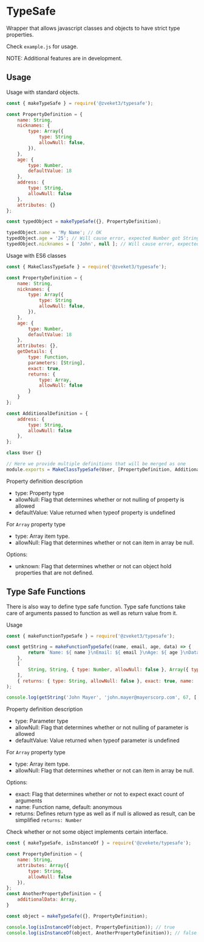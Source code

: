 # TypeSafe
Wrapper that allows javascript classes and objects to have strict type properties.

Check `example.js` for usage.

NOTE: Additional features are in development.

Usage
---

Usage with standard objects.
```javascript
const { makeTypeSafe } = require('@zveket3/typesafe');

const PropertyDefinition = {
    name: String,
    nicknames: {
        type: Array({
            type: String
            allowNull: false,
        }),
    },
    age: {
        type: Number,
        defaultValue: 18
    },
    address: {
        type: String,
        allowNull: false
    },
    attributes: {}
};

const typedObject = makeTypeSafe({}, PropertyDefinition);

typedObject.name = 'My Name'; // OK
typedObject.age = '25'; // Will cause error, expected Number got String
typedObject.nicknames = [ 'John', null ]; // Will cause error, expected item type String got Null
```

Usage with ES6 classes
```javascript
const { MakeClassTypeSafe } = require('@zveket3/typesafe');

const PropertyDefinition = {
    name: String,
    nicknames: {
        type: Array({
            type: String
            allowNull: false,
        }),
    },
    age: {
        type: Number,
        defaultValue: 18
    },
    attributes: {},
    getDetails: {
        type: Function,
        parameters: [String],
        exact: true,
        returns: {
            type: Array,
            allowNull: false
        }
    }
};

const AdditionalDefinition = {
    address: {
        type: String,
        allowNull: false
    },
};

class User {}

// Here we provide multiple definitions that will be merged as one
module.exports = MakeClassTypeSafe(User, [PropertyDefinition, AdditionalDefinition], { unknown: false });
```

Property definition description
- type: Property type
- allowNull: Flag that determines whether or not nulling of property is allowed
- defaultValue: Value returned when typeof property is undefined

For ``Array`` property type
- type: Array item type.
- allowNull: Flag that determines whether or not can item in array be null.

Options:
- unknown: Flag that determines whether or not can object hold properties that are not defined.

Type Safe Functions
---
There is also way to define type safe function.
Type safe functions take care of arguments passed to function as well as return value from it.

Usage
```javascript
const { makeFunctionTypeSafe } = require('@zveket3/typesafe');

const getString = makeFunctionTypeSafe((name, email, age, data) => {
        return `Name: ${ name }\nEmail: ${ email }\nAge: ${ age }\nData: ` + JSON.stringify(data);
    },
    [
        String, String, { type: Number, allowNull: false }, Array({ type: String, allowNull: false, })
    ],
    { returns: { type: String, allowNull: false }, exact: true, name: 'getString' }
);

console.log(getString('John Mayer', 'john.mayer@mayerscorp.com', 67, [ 'one', 'two', 'null', '1' ]));
```
Property definition description
- type: Parameter type
- allowNull: Flag that determines whether or not nulling of parameter is allowed
- defaultValue: Value returned when typeof parameter is undefined

For ``Array`` property type
- type: Array item type.
- allowNull: Flag that determines whether or not can item in array be null.

Options:
- exact: Flag that determines whether or not to expect exact count of arguments
- name: Function name, default: anonymous
- returns: Defines return type as well as if null is allowed as result, can be simplified ``returns: Number``

Check whether or not some object implements certain interface.
```javascript
const { makeTypeSafe, isInstanceOf } = require('@zvekete/typesafe');

const PropertyDefinition = {
    name: String,
    attributes: Array({
        type: String,
        allowNull: false
    }),
};
const AnotherPropertyDefinition = {
    additionalData: Array,
}

const object = makeTypeSafe({}, PropertyDefinition);

console.log(isInstanceOf(object, PropertyDefinition)); // true
console.log(isInstanceOf(object, AnotherPropertyDefinition)); // false
```
